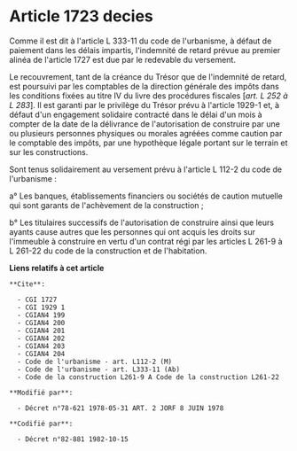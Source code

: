 # Article 1723 decies

Comme il est dit à l'article L 333-11 du code de l'urbanisme, à défaut de paiement dans les délais impartis, l'indemnité de
retard prévue au premier alinéa de l'article 1727 est due par le redevable du versement.

Le recouvrement, tant de la créance du Trésor que de l'indemnité de retard, est poursuivi par les comptables de la direction
générale des impôts dans les conditions fixées au titre IV du livre des procédures fiscales [*art. L 252 à L 283*]. Il est
garanti par le privilège du Trésor prévu à l'article 1929-1 et, à défaut d'un engagement solidaire contracté dans le délai
d'un mois à compter de la date de la délivrance de l'autorisation de construire par une ou plusieurs personnes physiques ou
morales agréées comme caution par le comptable des impôts, par une hypothèque légale portant sur le terrain et sur les
constructions.

Sont tenus solidairement au versement prévu à l'article L 112-2 du code de l'urbanisme :

a° Les banques, établissements financiers ou sociétés de caution mutuelle qui sont garants de l'achèvement de la
construction ;

b° Les titulaires successifs de l'autorisation de construire ainsi que leurs ayants cause autres que les personnes qui ont
acquis les droits sur l'immeuble à construire en vertu d'un contrat régi par les articles L 261-9 à L 261-22 du code de la
construction et de l'habitation.

**Liens relatifs à cet article**

	**Cite**:

	  - CGI 1727
	  - CGI 1929 1
	  - CGIAN4 199
	  - CGIAN4 200
	  - CGIAN4 201
	  - CGIAN4 202
	  - CGIAN4 203
	  - CGIAN4 204
	  - Code de l'urbanisme - art. L112-2 (M)
	  - Code de l'urbanisme - art. L333-11 (Ab)
	  - Code de la construction L261-9 A Code de la construction L261-22

	**Modifié par**:

	  - Décret n°78-621 1978-05-31 ART. 2 JORF 8 JUIN 1978

	**Codifié par**:

	  - Décret n°82-881 1982-10-15
